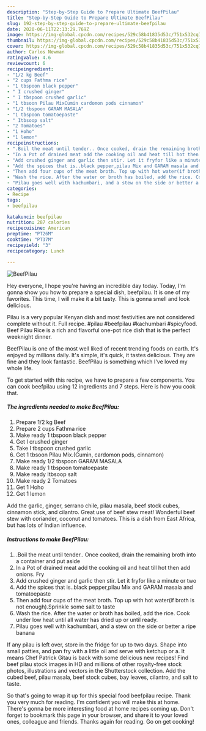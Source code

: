 ```yaml
---
description: "Step-by-Step Guide to Prepare Ultimate BeefPilau"
title: "Step-by-Step Guide to Prepare Ultimate BeefPilau"
slug: 192-step-by-step-guide-to-prepare-ultimate-beefpilau
date: 2020-06-11T22:13:29.769Z
image: https://img-global.cpcdn.com/recipes/529c58b41835d53c/751x532cq70/beefpilau-recipe-main-photo.jpg
thumbnail: https://img-global.cpcdn.com/recipes/529c58b41835d53c/751x532cq70/beefpilau-recipe-main-photo.jpg
cover: https://img-global.cpcdn.com/recipes/529c58b41835d53c/751x532cq70/beefpilau-recipe-main-photo.jpg
author: Carlos Newman
ratingvalue: 4.6
reviewcount: 6
recipeingredient:
- "1/2 kg Beef"
- "2 cups Fathma rice"
- "1 tbspoon black pepper"
- " I crushed ginger"
- " I tbspoon crushed garlic"
- "1 tbsoon Pilau MixCumin cardomon pods cinnamon"
- "1/2 tbspoon GARAM MASALA"
- "1 tbspoon tomatoepaste"
- " Itbsoop salt"
- "2 Tomatoes"
- "1 Hoho"
- "1 lemon"
recipeinstructions:
- ".Boil the meat until tender.. Once cooked, drain the remaining broth into a container and put aside"
- "In a Pot of drained meat add the cooking oil and heat till hot then add onions. Fry"
- "Add crushed ginger and garlic then stir. Let it fryfor like a minute or two"
- "Add the spices that is..black pepper,pilau Mix and GARAM masala and tomatoepaste"
- "Then add four cups of the meat broth. Top up with hot water(if broth is not enough).Sprinkle some salt to taste"
- "Wash the rice. After the water or broth has boiled, add the rice. Cook under low heat until all water has dried up or until ready."
- "Pilau goes well with kachumbari, and a stew on the side or better a ripe banana"
categories:
- Recipe
tags:
- beefpilau

katakunci: beefpilau 
nutrition: 287 calories
recipecuisine: American
preptime: "PT26M"
cooktime: "PT37M"
recipeyield: "3"
recipecategory: Lunch

---
```



![BeefPilau](https://img-global.cpcdn.com/recipes/529c58b41835d53c/751x532cq70/beefpilau-recipe-main-photo.jpg)

Hey everyone, I hope you're having an incredible day today. Today, I'm gonna show you how to prepare a special dish, beefpilau. It is one of my favorites. This time, I will make it a bit tasty. This is gonna smell and look delicious.

Pilau is a very popular Kenyan dish and most festivities are not considered complete without it. Full recipe. #pilau #beefpilau #kachumbari #spicyfood. Beef Pilau Rice is a rich and flavorful one-pot rice dish that is the perfect weeknight dinner.

BeefPilau is one of the most well liked of recent trending foods on earth. It's enjoyed by millions daily. It's simple, it's quick, it tastes delicious. They are fine and they look fantastic. BeefPilau is something which I've loved my whole life.


To get started with this recipe, we have to prepare a few components. You can cook beefpilau using 12 ingredients and 7 steps. Here is how you cook that.

<!--inarticleads1-->

##### The ingredients needed to make BeefPilau:

1. Prepare 1/2 kg Beef
1. Prepare 2 cups Fathma rice
1. Make ready 1 tbspoon black pepper
1. Get  I crushed ginger
1. Take  I tbspoon crushed garlic
1. Get 1 tbsoon Pilau Mix.(Cumin, cardomon pods, cinnamon)
1. Make ready 1/2 tbspoon GARAM MASALA
1. Make ready 1 tbspoon tomatoepaste
1. Make ready  Itbsoop salt
1. Make ready 2 Tomatoes
1. Get 1 Hoho
1. Get 1 lemon


Add the garlic, ginger, serrano chile, pilau masala, beef stock cubes, cinnamon stick, and cilantro. Great use of beef stew meat! Wonderful beef stew with coriander, coconut and tomatoes. This is a dish from East Africa, but has lots of Indian influence. 

<!--inarticleads2-->

##### Instructions to make BeefPilau:

1. .Boil the meat until tender.. Once cooked, drain the remaining broth into a container and put aside
1. In a Pot of drained meat add the cooking oil and heat till hot then add onions. Fry
1. Add crushed ginger and garlic then stir. Let it fryfor like a minute or two
1. Add the spices that is..black pepper,pilau Mix and GARAM masala and tomatoepaste
1. Then add four cups of the meat broth. Top up with hot water(if broth is not enough).Sprinkle some salt to taste
1. Wash the rice. After the water or broth has boiled, add the rice. Cook under low heat until all water has dried up or until ready.
1. Pilau goes well with kachumbari, and a stew on the side or better a ripe banana


If any pilau is left over, store in the fridge for up to two days. Shape into small patties, and pan fry with a little oil and serve with ketchup or a. It means Chef Patrick Gitau is back with some delicious new recipes! Find beef pilau stock images in HD and millions of other royalty-free stock photos, illustrations and vectors in the Shutterstock collection. Add the cubed beef, pilau masala, beef stock cubes, bay leaves, cilantro, and salt to taste. 

So that's going to wrap it up for this special food beefpilau recipe. Thank you very much for reading. I'm confident you will make this at home. There's gonna be more interesting food at home recipes coming up. Don't forget to bookmark this page in your browser, and share it to your loved ones, colleague and friends. Thanks again for reading. Go on get cooking!
